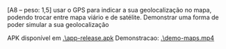 [A8 – peso: 1,5] usar o GPS para indicar a sua geolocalização no mapa, podendo trocar entre mapa viário e de satélite. Demonstrar uma forma de poder simular a sua geolocalização


APK disponível em [.\app-release.apk](.\app-release.apk)
Demonstracao: [.\demo-maps.mp4](.\demo-maps.mp4)